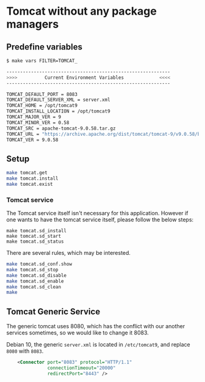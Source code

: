 # Tomcat without any package managers

## Predefine variables

```bash
$ make vars FILTER=TOMCAT_

------------------------------------------------------------
>>>>          Current Environment Variables             <<<<
------------------------------------------------------------

TOMCAT_DEFAULT_PORT = 8083
TOMCAT_DEFAULT_SERVER_XML = server.xml
TOMCAT_HOME = /opt/tomcat9
TOMCAT_INSTALL_LOCATION = /opt/tomcat9
TOMCAT_MAJOR_VER = 9
TOMCAT_MINOR_VER = 0.58
TOMCAT_SRC = apache-tomcat-9.0.58.tar.gz
TOMCAT_URL = "https://archive.apache.org/dist/tomcat/tomcat-9/v9.0.58/bin/apache-tomcat-9.0.58.tar.gz"
TOMCAT_VER = 9.0.58
```

## Setup

```bash
make tomcat.get
make tomcat.install
make tomcat.exist
```

### Tomcat service
The Tomcat service itself isn't necessary for this application. However if one wants to have the tomcat service itself, please follow the below steps:

```
make tomcat.sd_install
make tomcat.sd_start
make tomcat.sd_status
```
There are several rules, which may be interested.

```bash
make tomcat.sd_conf.show
make tomcat.sd_stop
make tomcat.sd_disable
make tomcat.sd_enable
make tomcat.sd_clean
make 
```

## Tomcat Generic Service

The generic tomcat uses 8080, which has the conflict with our another services sometimes, so we would like to change it 8083.

Debian 10, the generic `server.xml` is located in `/etc/tomcat9`, and replace `8080` with `8083`.

```xml
    <Connector port="8083" protocol="HTTP/1.1"
               connectionTimeout="20000"
               redirectPort="8443" />
```
